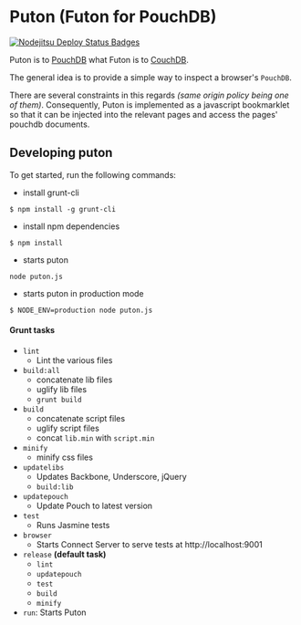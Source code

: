 # Puton (Futon for PouchDB)
[![Nodejitsu Deploy Status Badges](https://webhooks.nodejitsu.com/ymichael/puton.png)](https://webops.nodejitsu.com#nodejitsu/webhooks)

Puton is to [PouchDB][1] what Futon is to [CouchDB][2].

The general idea is to provide a simple way to inspect a browser's `PouchDB`.

There are several constraints in this regards _(same origin policy being one of them)_. Consequently, Puton is implemented as a javascript bookmarklet so that it can be injected into the relevant pages and access the pages' pouchdb documents.

## Developing puton
To get started, run the following commands:

- install grunt-cli
```
$ npm install -g grunt-cli
```

- install npm dependencies
```
$ npm install
```

- starts puton
```
node puton.js
```

- starts puton in production mode
```
$ NODE_ENV=production node puton.js
```

#### Grunt tasks
- `lint`
    - Lint the various files
- `build:all`
    - concatenate lib files
    - uglify lib files
    - `grunt build`
- `build`
    - concatenate script files
    - uglify script files
    - concat `lib.min` with `script.min`
- `minify`
    - minify css files
- `updatelibs`
    - Updates Backbone, Underscore, jQuery
    - `build:lib`
- `updatepouch`
    - Update Pouch to latest version
- `test`
    - Runs Jasmine tests
- `browser`
    - Starts Connect Server to serve tests at http://localhost:9001
- `release` __(default task)__
    - `lint`
    - `updatepouch`
    - `test`
    - `build`
    - `minify`
- `run`: Starts Puton

[1]: http://pouchdb.com/
[2]: http://couchdb.apache.org/

